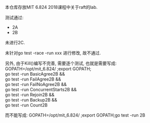 

本仓库存放MIT 6.824 2018课程中关于raft的lab.


测试通过:

 * 2A
 * 2B

未进行2C.

未针对go test -race -run xxx 进行修改, 故不通过.

另外, 由于Kill()编写不完善, 需要逐个测试, 
也就是需要写成:
GOPATH=/opt/mit_6.824/ ;export GOPATH; \
go test -run BasicAgree2B && \
go test -run FailAgree2B  && \
go test -run FailNoAgree2B  && \
go test -run ConcurrentStarts2B  && \
go test -run Rejoin2B && \
go test -run Backup2B && \
go test -run Count2B


而不能写成:
GOPATH=/opt/mit_6.824/ ;export GOPATH;go test -run 2B
